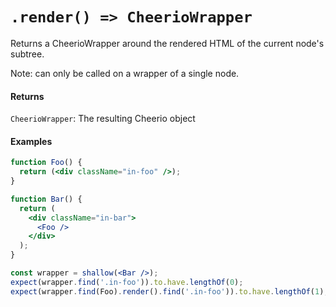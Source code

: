 # `.render() => CheerioWrapper`

Returns a CheerioWrapper around the rendered HTML of the current node's subtree.

Note: can only be called on a wrapper of a single node.


#### Returns

`CheerioWrapper`: The resulting Cheerio object



#### Examples

```jsx
function Foo() {
  return (<div className="in-foo" />);
}
```

```jsx
function Bar() {
  return (
    <div className="in-bar">
      <Foo />
    </div>
  );
}
```

```jsx
const wrapper = shallow(<Bar />);
expect(wrapper.find('.in-foo')).to.have.lengthOf(0);
expect(wrapper.find(Foo).render().find('.in-foo')).to.have.lengthOf(1);
```
